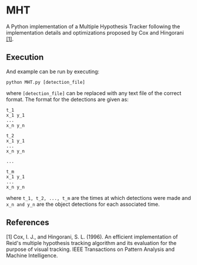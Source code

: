 # MHT
A Python implementation of a Multiple Hypothesis Tracker following the implementation details and optimizations proposed by Cox and Hingorani [[1]](#1).

## Execution
And example can be run by executing:
```
python MHT.py [detection_file]
```
where `[detection_file]` can be replaced with any text file of the correct format. The format for the detections are given as:
```
t_1
x_1 y_1
...
x_n y_n

t_2
x_1 y_1
...
x_n y_n

...

t_m
x_1 y_1
...
x_n y_n
```
where `t_1, t_2, ..., t_m` are the times at which detections were made and `x_n and y_n` are the object detections for each associated time.

## References
<a id="1">[1]</a> 
Cox, I. J., and Hingorani, S. L. (1996). 
An efficient implementation of Reid's multiple hypothesis tracking algorithm and its evaluation for the purpose of visual tracking.
IEEE Transactions on Pattern Analysis and Machine Intelligence.
